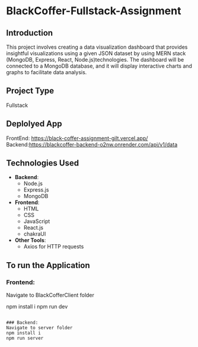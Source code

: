 # BlackCoffer-Fullstack-Assignment


## Introduction
This project involves creating a data visualization dashboard that provides insightful visualizations using a given JSON dataset by using  MERN stack (MongoDB, Express, React, Node.js)technologies. The dashboard will be connected to a MongoDB database, and it will display interactive charts and graphs to facilitate data analysis.

       

## Project Type
 Fullstack

## Deplolyed App

FrontEnd: https://black-coffer-assignment-gilt.vercel.app/
Backend:https://blackcoffer-backend-o2nw.onrender.com/api/v1/data


## Technologies Used
- **Backend**:
  - Node.js
  - Express.js
  - MongoDB
- **Frontend**:
  - HTML
  - CSS
  - JavaScript
  - React.js
  - chakraUI
- **Other Tools**:
  - Axios for HTTP requests


## To run the Application

### Frontend:
Navigate to BlackCofferClient folder

npm install i
npm run dev
```

### Backend:
Navigate to server folder
npm install i
npm run server

```





